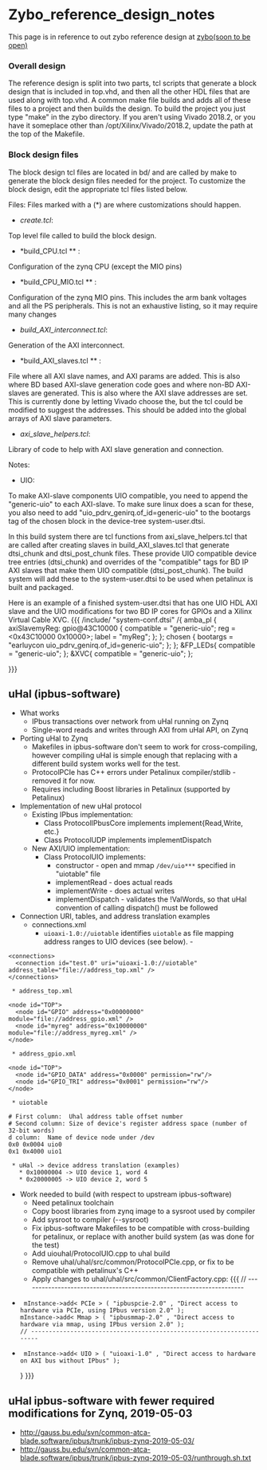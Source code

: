 # Zybo_reference_design_notes
This page is in reference to out zybo reference design at [zybo(soon to be open)](http://gauss.bu.edu/svn/dan/zynq/zybo)

### Overall design
The reference design is split into two parts, tcl scripts that generate a block design that is included in top.vhd, and then all the other HDL files that are used along with top.vhd.
A common make file builds and adds all of these files to a project and then builds the design.
To build the project you just type "make" in the zybo directory.  If you aren't using Vivado 2018.2, or you have it someplace other than /opt/Xilinx/Vivado/2018.2, update the path at the top of the Makefile.

### Block design files
The block design tcl files are located in bd/ and are called by make to generate the block design files needed for the project.
To customize the block design, edit the appropriate tcl files listed below.

Files:   Files marked with a (*) are where customizations should happen.

 * *create.tcl*:

  Top level file called to build the block design.

 * *build_CPU.tcl ** :

  Configuration of the zynq CPU (except the MIO pins)

 * *build_CPU_MIO.tcl ** :

  Configuration of the zynq MIO pins.  This includes the arm bank voltages and all the PS peripherals. This is not an exhaustive listing, so it may require many changes

 * *build_AXI_interconnect.tcl*:

  Generation of the AXI interconnect.

 * *build_AXI_slaves.tcl ** :

  File where all AXI slave names, and AXI params are added.  This is also where BD based AXI-slave generation code goes and where non-BD AXI-slaves are generated.  This is also where the AXI slave addresses are set.  This is currently done by letting Vivado choose the, but the tcl could be modified to suggest the addresses.  This should be added into the global arrays of AXI slave parameters.

 * *axi_slave_helpers.tcl*:

  Library of code to help with AXI slave generation and connection.



Notes:

 * UIO:

  To make AXI-slave components UIO compatible, you need to append the "generic-uio" to each AXI-slave.  To make sure linux does a scan for these, you also need to add "uio_pdrv_genirq.of_id=generic-uio" to the bootargs tag of the chosen block in the device-tree system-user.dtsi.

  In this build system there are tcl functions from axi_slave_helpers.tcl that are called after creating slaves in build_AXI_slaves.tcl that generate dtsi_chunk and dtsi_post_chunk files.  These provide UIO compatible device tree entries (dtsi_chunk) and overrides of the "compatible" tags for BD IP AXI slaves that make them UIO compatible (dtsi_post_chunk).  The build system will add these to the system-user.dtsi to be used when petalinux is built and packaged.

  Here is an example of a finished system-user.dtsi that has one UIO HDL AXI slave and the UIO modifications for two BD IP cores for GPIOs and a Xilinx Virtual Cable XVC.
  {{{
/include/ "system-conf.dtsi"
/{
  amba_pl {
    axiSlavemyReg: gpio@43C10000 {
      compatible = "generic-uio";
      reg = <0x43C10000 0x10000>;
      label = "myReg";
    };
  };
chosen {
        bootargs = "earluycon uio_pdrv_genirq.of_id=generic-uio";
        };
};
  &FP_LEDs{
    compatible = "generic-uio";
  };
  &XVC{
    compatible = "generic-uio";
  };

}}}

## uHal (ipbus-software)

   * What works
     * IPbus transactions over network from uHal running on Zynq
     * Single-word reads and writes through AXI from uHal API, on Zynq
   * Porting uHal to Zynq
     * Makefiles in ipbus-software don't seem to work for cross-compiling,
      however compiling uHal is simple enough that replacing with a different
      build system works well for the test.
     * ProtocolPCIe has C++ errors under Petalinux compiler/stdlib - removed it for now.
     * Requires including Boost libraries in Petalinux (supported by Petalinux)
   * Implementation of new uHal protocol
     * Existing IPbus implementation:
       * Class ProtocolIPbusCore implements implement{Read,Write, etc.}
       * Class ProtocolUDP implements implementDispatch
     * New AXI/UIO implementation:
       * Class ProtocolUIO implements:
         * constructor - open and mmap `/dev/uio***` specified in "uiotable" file
         * implementRead - does actual reads
         * implementWrite - does actual writes
         * implementDispatch - validates the !ValWords, so that uHal convention of calling dispatch() must be followed
   * Connection URI, tables, and address translation examples
     * connections.xml
       * `uioaxi-1.0://uiotable` identifies `uiotable` as file mapping address ranges to UIO devices (see below).
    -
```
<connections>
  <connection id="test.0" uri="uioaxi-1.0://uiotable" address_table="file://address_top.xml" />
</connections>
```
     * address_top.xml
```
<node id="TOP">
  <node id="GPIO" address="0x00000000" module="file://address_gpio.xml" />
  <node id="myreg" address="0x10000000" module="file://address_myreg.xml" />
</node>
```
     * address_gpio.xml
```
<node id="TOP">
  <node id="GPIO_DATA" address="0x0000" permission="rw"/>
  <node id="GPIO_TRI" address="0x0001" permission="rw"/>
</node>
```
     * uiotable
```
# First column:  Uhal address table offset number
# Second column: Size of device's register address space (number of 32-bit words)
d column:  Name of device node under /dev
0x0 0x0004 uio0
0x1 0x4000 uio1
```
     * uHal -> device address translation (examples)
       * 0x10000004 -> UIO device 1, word 4
       * 0x20000005 -> UIO device 2, word 5
   * Work needed to build (with respect to upstream ipbus-software)
     * Need petalinux toolchain
     * Copy boost libraries from zynq image to a sysroot used by compiler
     * Add sysroot to compiler (--sysroot)
     * Fix ipbus-software Makefiles to be compatible with cross-building for
      petalinux, or replace with another build system (as was done for the test)
     * Add uiouhal/ProtocolUIO.cpp to uhal build
     * Remove uhal/uhal/src/common/ProtocolPCIe.cpp, or fix to be compatible with
      petalinux's C++
     * Apply changes to uhal/uhal/src/common/ClientFactory.cpp:
  {{{
       // ---------------------------------------------------------------------
 *      mInstance->add< PCIe > ( "ipbuspcie-2.0" , "Direct access to hardware via PCIe, using IPbus version 2.0" );
       mInstance->add< Mmap > ( "ipbusmmap-2.0" , "Direct access to hardware via mmap, using IPbus version 2.0" );
       // ---------------------------------------------------------------------

+      mInstance->add< UIO > ( "uioaxi-1.0" , "Direct access to hardware on AXI bus without IPbus" );
     }
}}}

## uHal ipbus-software with fewer required modifications for Zynq, 2019-05-03
   * http://gauss.bu.edu/svn/common-atca-blade.software/ipbus/trunk/ipbus-zynq-2019-05-03/
   * http://gauss.bu.edu/svn/common-atca-blade.software/ipbus/trunk/ipbus-zynq-2019-05-03/runthrough.sh.txt

